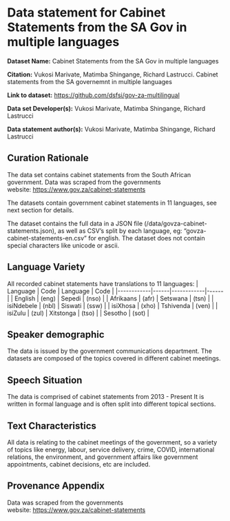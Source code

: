 Data statement for Cabinet Statements from the SA Gov in multiple languages
===========================================================================

**Dataset Name:** Cabinet Statements from the SA Gov in multiple languages

**Citation:** Vukosi Marivate, Matimba Shingange, Richard Lastrucci. Cabinet statements from the SA governemnt in multiple languages

**Link to dataset:** https://github.com/dsfsi/gov-za-multilingual

**Data set Developer(s):** Vukosi Marivate, Matimba Shingange, Richard Lastrucci

**Data statement author(s):** Vukosi Marivate, Matimba Shingange, Richard Lastrucci

Curation Rationale
------------------
The data set contains cabinet statements from the South African government. Data was scraped from the governments website: https://www.gov.za/cabinet-statements

The datasets contain government cabinet statements in 11 languages, see next section for details.

The dataset contains the full data in a JSON file (/data/govza-cabinet-statements.json), as well as CSV’s split by each language, eg: “govza-cabinet-statements-en.csv” for english. The dataset does not contain special characters like unicode or ascii.

Language Variety
----------------
All recorded cabinet statements have translations to 11 languages:
|  Language  | Code |  Language  | Code |
|------------|------|------------|------|
| English    | (eng) | Sepedi     | (nso) |
| Afrikaans  | (afr) | Setswana   | (tsn) |
| isiNdebele | (nbl) | Siswati    | (ssw) |
| isiXhosa   | (xho) | Tshivenda  | (ven) |
| isiZulu    | (zul) | Xitstonga  | (tso) |
| Sesotho    | (sot) |

Speaker demographic
-------------------
The data is issued by the government communications department. The datasets are composed of the topics covered in different cabinet meetings.

Speech Situation
----------------
The data is comprised of cabinet statements from 2013 - Present
It is written in formal language and is often split into different topical sections.

Text Characteristics
--------------------
All data is relating to the cabinet meetings of the government, so a variety of topics like energy, labour, service delivery, crime, COVID, international relations, the environment, and government affairs like government appointments, cabinet decisions, etc are included.

Provenance Appendix
-------------------
Data was scraped from the governments website: https://www.gov.za/cabinet-statements